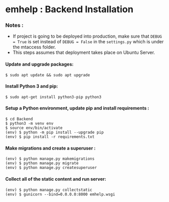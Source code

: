 
# emhelp : Backend Installation

### Notes :
- If project is going to be deployed into production, make sure that `DEBUG = True` is set instead of `DEBUG = False` in the `settings.py` which is under the mtaccess folder.
- This steps assumes that deployment takes place on Ubuntu Server.

#### Update and upgrade packages:
```
$ sudo apt update && sudo apt upgrade
```
#### Install Python 3 and pip:
```
$ sudo apt-get install python3-pip python3
```

#### Setup a Python environment, update pip and install requirements :
```
$ cd Backend
$ python3 -m venv env
$ source env/bin/activate
(env) $ python -m pip install --upgrade pip
(env) $ pip install -r requirements.txt
```
#### Make migrations and create a superuser :
```
(env) $ python manage.py makemigrations
(env) $ python manage.py migrate
(env) $ python manage.py createsuperuser
```

#### Collect all of the static content and run server:
```
(env) $ python manage.py collectstatic
(env) $ gunicorn --bind=0.0.0.0:8000 emhelp.wsgi
```